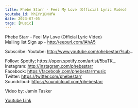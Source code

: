 ```yaml
---
title: Phebe Starr - Feel My Love (Official Lyric Video)
youtube_id: hhEYr1DNHfA
date: 2023-07-05
tags: [Music]
---
```

Phebe Starr - Feel My Love  (Official Lyric Video)  
Mailing list Sign up - http://eepurl.com/lAhA5  

Subscribe:
Youtube: http://www.youtube.com/phebestarr?sub...  

Follow:
Spotify; https://open.spotify.com/artist/5buTK...  
Instagram: http://instagram.com/phebestarr  
Facebook: https://facebook.com/phebestarrmusic  
Twitter: https://twitter.com/phebestarr  
Soundcloud: https://soundcloud.com/phebestarr  

Video by: Jamin Tasker  

[Youtube Link](https://www.youtube.com/watch?v=hhEYr1DNHfA)  